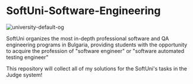 # SoftUni-Software-Engineering

![university-default-og](https://github.com/angelingeorgiev/SoftUni_Software_Engineering/assets/132849290/4ff48c3f-34f7-4bc9-97a8-1c275a6fc0b7)


SoftUni organizes the most in-depth professional software and QA engineering programs in Bulgaria, providing students with the opportunity to acquire the profession of "software engineer" or "software automated testing engineer"


This repository will collect all of my solutions for the SoftUni's tasks in the Judge system!
